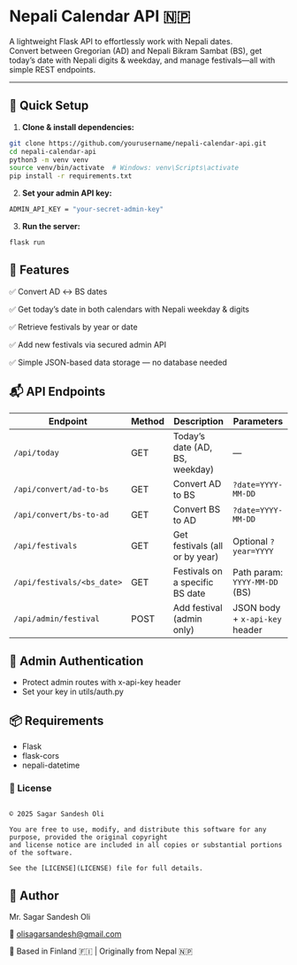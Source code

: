# Nepali Calendar API 🇳🇵

A lightweight Flask API to effortlessly work with Nepali dates.  
Convert between Gregorian (AD) and Nepali Bikram Sambat (BS), get today’s date with Nepali digits & weekday, and manage festivals—all with simple REST endpoints.

---

## 🚀 Quick Setup

1. **Clone & install dependencies:**

```bash
git clone https://github.com/yourusername/nepali-calendar-api.git
cd nepali-calendar-api
python3 -m venv venv
source venv/bin/activate  # Windows: venv\Scripts\activate
pip install -r requirements.txt
```
2. **Set your admin API key:**
```bash
ADMIN_API_KEY = "your-secret-admin-key"
```

3. **Run the server:**
 ```bash
flask run
```

## 🌟 Features
✅ Convert AD ↔ BS dates

✅ Get today’s date in both calendars with Nepali weekday & digits

✅ Retrieve festivals by year or date

✅ Add new festivals via secured admin API

✅ Simple JSON-based data storage — no database needed


## 📬 API Endpoints

| Endpoint                  | Method | Description                  | Parameters                   |
|---------------------------|--------|------------------------------|------------------------------|
| `/api/today`              | GET    | Today’s date (AD, BS, weekday) | —                            |
| `/api/convert/ad-to-bs`   | GET    | Convert AD to BS              | `?date=YYYY-MM-DD`           |
| `/api/convert/bs-to-ad`   | GET    | Convert BS to AD              | `?date=YYYY-MM-DD`           |
| `/api/festivals`          | GET    | Get festivals (all or by year) | Optional `?year=YYYY`        |
| `/api/festivals/<bs_date>`| GET    | Festivals on a specific BS date | Path param: `YYYY-MM-DD` (BS) |
| `/api/admin/festival`     | POST   | Add festival (admin only)     | JSON body + `x-api-key` header |


## 🔐 Admin Authentication
- Protect admin routes with x-api-key header
- Set your key in utils/auth.py

## 📦 Requirements
- Flask
- flask-cors
- nepali-datetime

### 📜 License

```This project is licensed under the **MIT License**.

© 2025 Sagar Sandesh Oli

You are free to use, modify, and distribute this software for any purpose, provided the original copyright 
and license notice are included in all copies or substantial portions of the software.

See the [LICENSE](LICENSE) file for full details.
```
## 👤 Author
Mr. Sagar Sandesh Oli

📧 olisagarsandesh@gmail.com

📍 Based in Finland 🇫🇮 | Originally from Nepal 🇳🇵
